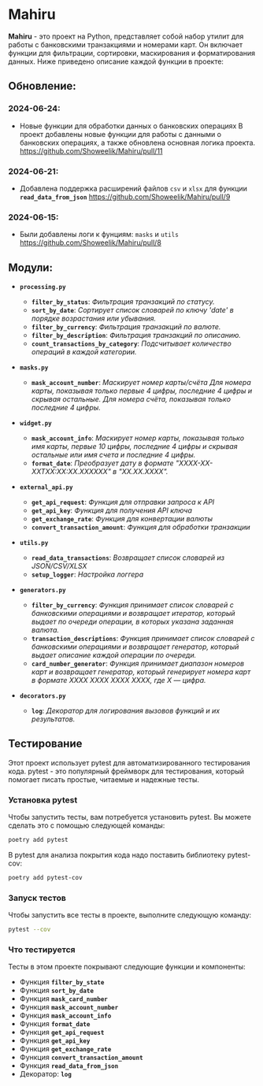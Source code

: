 # Mahiru

**Mahiru** - это проект на Python, представляет собой набор утилит для работы с банковскими транзакциями и номерами карт. Он включает функции для фильтрации, сортировки, маскирования и форматирования данных. Ниже приведено описание каждой функции в проекте:


## Обновление:

### 2024-06-24:
- Новые функции для обработки данных о банковских операциях
В проект добавлены новые функции для работы с данными о банковских операциях, а также обновлена основная логика проекта. https://github.com/Showeelik/Mahiru/pull/11

### 2024-06-21:
- Добавлена поддержка расширений файлов `csv` и `xlsx` для функции **`read_data_from_json`** https://github.com/Showeelik/Mahiru/pull/9

### 2024-06-15:
- Были добавлены логи к фунциям: `masks` и `utils` https://github.com/Showeelik/Mahiru/pull/8


## Модули: 

- **`processing.py`**
    - **`filter_by_status`**: *Фильтрация транзакций по статусу.*
    - **`sort_by_date`**: *Сортирует список словарей по ключу 'date' в порядке возрастания или убывания.*
    - **`filter_by_currency`**: *Фильтрация транзакций по валюте.*
    - **`filter_by_description`**: *Фильтрация транзакций по описанию.*
    - **`count_transactions_by_category`**: *Подсчитывает количество операций в каждой категории.*

- **`masks.py`**
    - **`mask_account_number`**: *Маскирует номер карты/счёта Для номера карты, показывая только первые 4 цифры, последние 4 цифры и скрывая остальные. Для номера счёта, показывая только последние 4 цифры.*

- **`widget.py`**
    - **`mask_account_info`**: *Маскирует номер карты, показывая только имя карты, первые 10 цифры, последние 4 цифры и скрывая остальные или имя счета и последние 4 цифры.*
    - **`format_date`**: *Преобразует дату в формате "XXXX-XX-XXTXX:XX:XX.XXXXXX" в "XX.XX.XXXX".*

- **`external_api.py`**
    - **`get_api_request`**: *Функция для отправки запроса к API*
    - **`get_api_key`**: *Функция для получения API ключа* 
    - **`get_exchange_rate`**: *Функция для конвертации валюты*
    - **`convert_transaction_amount`**: *Функция для обработки транзакции*

- **`utils.py`**
    - **`read_data_transactions`**: *Возвращает список словарей из JSON/CSV/XLSX*
    - **`setup_logger`**: *Настройка логгера*

- **`generators.py`**
    - **`filter_by_currency`**: *Функция принимает список словарей с банковскими операциями и возвращает итератор, который выдает по очереди операции, в которых указана заданная валюта.*
    - **`transaction_descriptions`**: *Функция принимает список словарей с банковскими операциями и возвращает генератор, который выдает описание каждой операции по очереди.*
    - **`card_number_generator`**: *Функция принимает диапазон номеров карт и возвращает генератор, который генерирует номера карт в формате XXXX XXXX XXXX XXXX, где X — цифра.*


- **`decorators.py`**
    - **`log`**: *Декоратор для логирования вызовов функций и их результатов.*



## Тестирование

Этот проект использует pytest для автоматизированного тестирования кода. pytest - это популярный фреймворк для тестирования, который помогает писать простые, читаемые и надежные тесты.

### Установка pytest

Чтобы запустить тесты, вам потребуется установить pytest. Вы можете сделать это с помощью следующей команды:

```bash
poetry add pytest
```

В pytest для анализа покрытия кода надо поставить библиотеку 
pytest-cov:
```bash
poetry add pytest-cov
```

### Запуск тестов

Чтобы запустить все тесты в проекте, выполните следующую команду:

```bash
pytest --cov
```

### Что тестируется

Тесты в этом проекте покрывают следующие функции и компоненты:

- Функция **`filter_by_state`**
- Функция **`sort_by_date`**
- Функция **`mask_card_number`**
- Функция **`mask_account_number`**
- Функция **`mask_account_info`**
- Функция **`format_date`**
- Функция **`get_api_request`**
- Функция **`get_api_key`**
- Функция **`get_exchange_rate`**
- Функция **`convert_transaction_amount`**
- Функция **`read_data_from_json`**
- Декоратор: **`log`**
